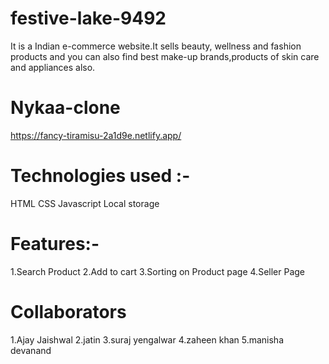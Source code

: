 # festive-lake-9492
It is a Indian e-commerce website.It sells beauty, wellness and fashion products and you can also find best make-up brands,products of skin care and appliances also.

# Nykaa-clone

https://fancy-tiramisu-2a1d9e.netlify.app/

# Technologies used :-
HTML
CSS
Javascript
Local storage

# Features:-
1.Search Product
2.Add to cart
3.Sorting on Product page
4.Seller Page

# Collaborators

1.Ajay Jaishwal
2.jatin
3.suraj yengalwar
4.zaheen khan
5.manisha devanand

